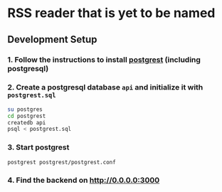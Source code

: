 # RSS reader that is yet to be named

## Development Setup

### 1. Follow the instructions to install [postgrest](http://postgrest.org/) (including postgresql)

### 2. Create a postgresql database `api` and initialize it with `postgrest.sql`

```bash
su postgres
cd postgrest
createdb api
psql < postgrest.sql
```

### 3. Start postgrest

```bash
postgrest postgrest/postgrest.conf
```

### 4. Find the backend on http://0.0.0.0:3000

